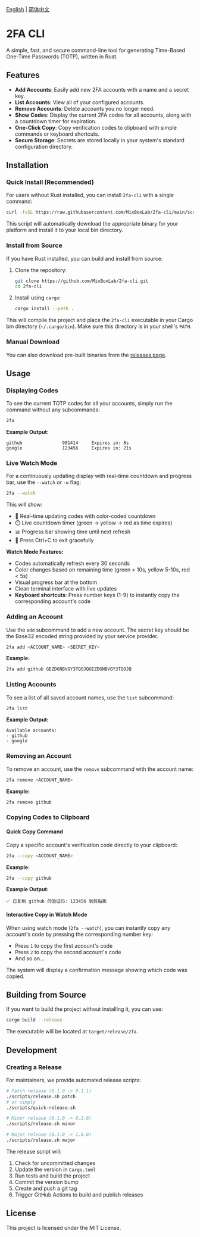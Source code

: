 [English](README.md) | [简体中文](README-zh_CN.md)

# 2FA CLI

A simple, fast, and secure command-line tool for generating Time-Based One-Time Passwords (TOTP), written in Rust.

## Features

- **Add Accounts**: Easily add new 2FA accounts with a name and a secret key.
- **List Accounts**: View all of your configured accounts.
- **Remove Accounts**: Delete accounts you no longer need.
- **Show Codes**: Display the current 2FA codes for all accounts, along with a countdown timer for expiration.
- **One-Click Copy**: Copy verification codes to clipboard with simple commands or keyboard shortcuts.
- **Secure Storage**: Secrets are stored locally in your system's standard configuration directory.

## Installation

### Quick Install (Recommended)

For users without Rust installed, you can install `2fa-cli` with a single command:

```sh
curl -fsSL https://raw.githubusercontent.com/MixBoxLab/2fa-cli/main/scripts/install.sh | sh
```

This script will automatically download the appropriate binary for your platform and install it to your local bin directory.

### Install from Source

If you have Rust installed, you can build and install from source:

1.  Clone the repository:
    ```sh
    git clone https://github.com/MixBoxLab/2fa-cli.git
    cd 2fa-cli
    ```

2.  Install using `cargo`:
    ```sh
    cargo install --path .
    ```

This will compile the project and place the `2fa-cli` executable in your Cargo bin directory (`~/.cargo/bin`). Make sure this directory is in your shell's `PATH`.

### Manual Download

You can also download pre-built binaries from the [releases page](https://github.com/MixBoxLab/2fa-cli/releases).

## Usage

### Displaying Codes

To see the current TOTP codes for all your accounts, simply run the command without any subcommands:

```sh
2fa
```

**Example Output:**

```
github               981414     Expires in: 8s
google               123456     Expires in: 21s
```

### Live Watch Mode

For a continuously updating display with real-time countdown and progress bar, use the `--watch` or `-w` flag:

```sh
2fa --watch
```

This will show:
- 🔑 Real-time updating codes with color-coded countdown
- ⏱️ Live countdown timer (green → yellow → red as time expires)
- 📊 Progress bar showing time until next refresh
- 🎯 Press Ctrl+C to exit gracefully

**Watch Mode Features:**
- Codes automatically refresh every 30 seconds
- Color changes based on remaining time (green > 10s, yellow 5-10s, red < 5s)
- Visual progress bar at the bottom
- Clean terminal interface with live updates
- **Keyboard shortcuts**: Press number keys (1-9) to instantly copy the corresponding account's code

### Adding an Account

Use the `add` subcommand to add a new account. The secret key should be the Base32 encoded string provided by your service provider.

```sh
2fa add <ACCOUNT_NAME> <SECRET_KEY>
```

**Example:**

```sh
2fa add github GEZDGNBVGY3TQOJQGEZDGNBVGY3TQOJQ
```

### Listing Accounts

To see a list of all saved account names, use the `list` subcommand:

```sh
2fa list
```

**Example Output:**

```
Available accounts:
- github
- google
```

### Removing an Account

To remove an account, use the `remove` subcommand with the account name:

```sh
2fa remove <ACCOUNT_NAME>
```

**Example:**

```sh
2fa remove github
```

### Copying Codes to Clipboard

#### Quick Copy Command

Copy a specific account's verification code directly to your clipboard:

```sh
2fa --copy <ACCOUNT_NAME>
```

**Example:**

```sh
2fa --copy github
```

**Example Output:**

```
✅ 已复制 github 的验证码: 123456 到剪贴板
```

#### Interactive Copy in Watch Mode

When using watch mode (`2fa --watch`), you can instantly copy any account's code by pressing the corresponding number key:

- Press `1` to copy the first account's code
- Press `2` to copy the second account's code
- And so on...

The system will display a confirmation message showing which code was copied.

## Building from Source

If you want to build the project without installing it, you can use:

```sh
cargo build --release
```

The executable will be located at `target/release/2fa`.

## Development

### Creating a Release

For maintainers, we provide automated release scripts:

```sh
# Patch release (0.1.0 -> 0.1.1)
./scripts/release.sh patch
# or simply
./scripts/quick-release.sh

# Minor release (0.1.0 -> 0.2.0)
./scripts/release.sh minor

# Major release (0.1.0 -> 1.0.0)
./scripts/release.sh major
```

The release script will:
1. Check for uncommitted changes
2. Update the version in `Cargo.toml`
3. Run tests and build the project
4. Commit the version bump
5. Create and push a git tag
6. Trigger GitHub Actions to build and publish releases

## License

This project is licensed under the MIT License.
